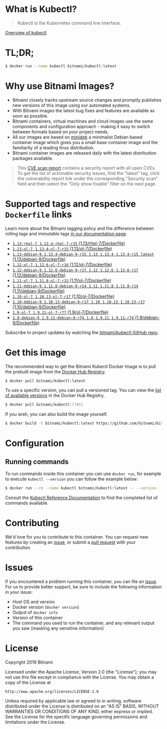 
# What is Kubectl?

> Kubectl is the Kubernetes command line interface.

[Overview of kubectl](https://kubernetes.io/docs/reference/kubectl/overview/)

# TL;DR;

```bash
$ docker run --name kubectl bitnami/kubectl:latest
```

# Why use Bitnami Images?

* Bitnami closely tracks upstream source changes and promptly publishes new versions of this image using our automated systems.
* With Bitnami images the latest bug fixes and features are available as soon as possible.
* Bitnami containers, virtual machines and cloud images use the same components and configuration approach - making it easy to switch between formats based on your project needs.
* All our images are based on [minideb](https://github.com/bitnami/minideb) a minimalist Debian based container image which gives you a small base container image and the familiarity of a leading linux distribution.
* Bitnami container images are released daily with the latest distribution packages available.


> This [CVE scan report](https://quay.io/repository/bitnami/kubectl?tab=tags) contains a security report with all open CVEs. To get the list of actionable security issues, find the "latest" tag, click the vulnerability report link under the corresponding "Security scan" field and then select the "Only show fixable" filter on the next page.

# Supported tags and respective `Dockerfile` links

Learn more about the Bitnami tagging policy and the difference between rolling tags and immutable tags [in our documentation page](https://docs.bitnami.com/containers/how-to/understand-rolling-tags-containers/).


* [`1.13-rhel-7`, `1.13.4-rhel-7-r15` (1.13/rhel-7/Dockerfile)](https://github.com/bitnami/bitnami-docker-kubectl/blob/1.13.4-rhel-7-r15/1.13/rhel-7/Dockerfile)
* [`1.13-ol-7`, `1.13.4-ol-7-r15` (1.13/ol-7/Dockerfile)](https://github.com/bitnami/bitnami-docker-kubectl/blob/1.13.4-ol-7-r15/1.13/ol-7/Dockerfile)
* [`1.13-debian-9`, `1.13.4-debian-9-r15`, `1.13`, `1.13.4`, `1.13.4-r15`, `latest` (1.13/debian-9/Dockerfile)](https://github.com/bitnami/bitnami-docker-kubectl/blob/1.13.4-debian-9-r15/1.13/debian-9/Dockerfile)
* [`1.12-ol-7`, `1.12.6-ol-7-r16` (1.12/ol-7/Dockerfile)](https://github.com/bitnami/bitnami-docker-kubectl/blob/1.12.6-ol-7-r16/1.12/ol-7/Dockerfile)
* [`1.12-debian-9`, `1.12.6-debian-9-r17`, `1.12`, `1.12.6`, `1.12.6-r17` (1.12/debian-9/Dockerfile)](https://github.com/bitnami/bitnami-docker-kubectl/blob/1.12.6-debian-9-r17/1.12/debian-9/Dockerfile)
* [`1.11-ol-7`, `1.11.8-ol-7-r15` (1.11/ol-7/Dockerfile)](https://github.com/bitnami/bitnami-docker-kubectl/blob/1.11.8-ol-7-r15/1.11/ol-7/Dockerfile)
* [`1.11-debian-9`, `1.11.8-debian-9-r14`, `1.11`, `1.11.8`, `1.11.8-r14` (1.11/debian-9/Dockerfile)](https://github.com/bitnami/bitnami-docker-kubectl/blob/1.11.8-debian-9-r14/1.11/debian-9/Dockerfile)
* [`1.10-ol-7`, `1.10.13-ol-7-r17` (1.10/ol-7/Dockerfile)](https://github.com/bitnami/bitnami-docker-kubectl/blob/1.10.13-ol-7-r17/1.10/ol-7/Dockerfile)
* [`1.10-debian-9`, `1.10.13-debian-9-r17`, `1.10`, `1.10.13`, `1.10.13-r17` (1.10/debian-9/Dockerfile)](https://github.com/bitnami/bitnami-docker-kubectl/blob/1.10.13-debian-9-r17/1.10/debian-9/Dockerfile)
* [`1.9-ol-7`, `1.9.11-ol-7-r77` (1.9/ol-7/Dockerfile)](https://github.com/bitnami/bitnami-docker-kubectl/blob/1.9.11-ol-7-r77/1.9/ol-7/Dockerfile)
* [`1.9-debian-9`, `1.9.11-debian-9-r74`, `1.9`, `1.9.11`, `1.9.11-r74` (1.9/debian-9/Dockerfile)](https://github.com/bitnami/bitnami-docker-kubectl/blob/1.9.11-debian-9-r74/1.9/debian-9/Dockerfile)

Subscribe to project updates by watching the [bitnami/kubectl GitHub repo](https://github.com/bitnami/bitnami-docker-kubectl).

# Get this image

The recommended way to get the Bitnami Kubectl Docker Image is to pull the prebuilt image from the [Docker Hub Registry](https://hub.docker.com/r/bitnami/kubectl).

```bash
$ docker pull bitnami/kubectl:latest
```

To use a specific version, you can pull a versioned tag. You can view the [list of available versions](https://hub.docker.com/r/bitnami/kubectl/tags/) in the Docker Hub Registry.

```bash
$ docker pull bitnami/kubectl:[TAG]
```

If you wish, you can also build the image yourself.

```bash
$ docker build -t bitnami/kubectl:latest https://github.com/bitnami/bitnami-docker-kubectl.git
```

# Configuration

## Running commands

To run commands inside this container you can use `docker run`, for example to execute `kubectl --version` you can follow the example below:

```bash
$ docker run --rm --name kubectl bitnami/kubectl:latest -- --version
```

Consult the [Kubectl Reference Documentation](https://kubernetes.io/docs/reference/generated/kubectl/kubectl-commands) to find the completed list of commands available.

# Contributing

We'd love for you to contribute to this container. You can request new features by creating an [issue](https://github.com/bitnami/bitnami-docker-kubectl/issues), or submit a [pull request](https://github.com/bitnami/bitnami-docker-kubectl/pulls) with your contribution.

# Issues

If you encountered a problem running this container, you can file an [issue](https://github.com/bitnami/bitnami-docker-kubectl/issues). For us to provide better support, be sure to include the following information in your issue:

- Host OS and version
- Docker version (`docker version`)
- Output of `docker info`
- Version of this container
- The command you used to run the container, and any relevant output you saw (masking any sensitive information)

# License

Copyright 2019 Bitnami

Licensed under the Apache License, Version 2.0 (the "License");
you may not use this file except in compliance with the License.
You may obtain a copy of the License at

    http://www.apache.org/licenses/LICENSE-2.0

Unless required by applicable law or agreed to in writing, software
distributed under the License is distributed on an "AS IS" BASIS,
WITHOUT WARRANTIES OR CONDITIONS OF ANY KIND, either express or implied.
See the License for the specific language governing permissions and
limitations under the License.
